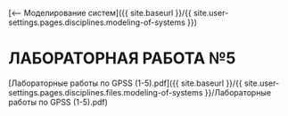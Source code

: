 [⟵ Моделирование систем]({{ site.baseurl }}/{{ site.user-settings.pages.disciplines.modeling-of-systems }})

# ЛАБОРАТОРНАЯ РАБОТА №5

[Лабораторные работы по GPSS (1-5).pdf]({{ site.baseurl }}/{{ site.user-settings.pages.disciplines.files.modeling-of-systems }}/Лабораторные работы по GPSS (1-5).pdf)
